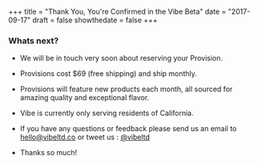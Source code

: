 +++
title = "Thank You, You're Confirmed in the Vibe Beta"
date = "2017-09-17"
draft = false
showthedate = false
+++

### **Whats next?**

* We will be in touch very soon about reserving your Provision.

* Provisions cost $69 (free shipping) and ship monthly.

* Provisions will feature new products each month, all sourced for amazing quality and exceptional flavor.

* Vibe is currently only serving residents of California.

* If you have any questions or feedback please send us an email to hello@vibeltd.co or tweet us : [@vibeltd](www.twitter.com/vibeltd)

* Thanks so much!